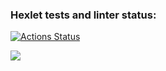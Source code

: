 ### Hexlet tests and linter status:

[![Actions Status](https://github.com/artem-mar/frontend-project-lvl1/workflows/hexlet-check/badge.svg)](https://github.com/artem-mar/frontend-project-lvl1/actions)


<a href="https://codeclimate.com/github/codeclimate/codeclimate/maintainability"><img src="https://api.codeclimate.com/v1/badges/a99a88d28ad37a79dbf6/maintainability" /></a>